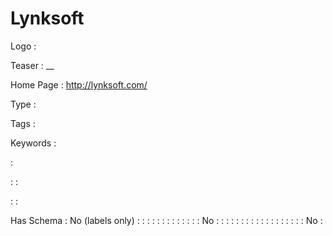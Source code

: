 # Lynksoft

Logo
: ![]()

Teaser
: __

Home Page
: http://lynksoft.com/

Type
: 

Tags
: 

Keywords
: 

: 


: 
: 

: 
: 

Has Schema
: No (labels only)
: 
: 
: 
: 
: 
: 
: 
: 
: 
: 
: 
: 
: No
: 
: 
: 
: 
: 
: 
: 
: 
: 
: 
: 
: 
: 
: 
: 
: 
: 
: No
: 
